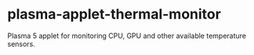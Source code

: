 # plasma-applet-thermal-monitor
Plasma 5 applet for monitoring CPU, GPU and other available temperature sensors.
